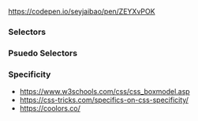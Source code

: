 https://codepen.io/seyjaibao/pen/ZEYXvPOK


### Selectors
### Psuedo Selectors
### Specificity
* https://www.w3schools.com/css/css_boxmodel.asp
* https://css-tricks.com/specifics-on-css-specificity/
* https://coolors.co/

